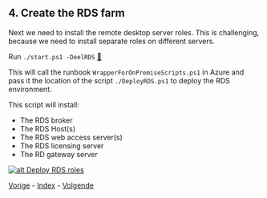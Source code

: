 ## 4. Create the RDS farm

Next we need to install the remote desktop server roles. This is challenging, because we need to install separate roles on different servers.

Run `./start.ps1 -DeelRDS` [:memo:](../scripts/DeployRDS.ps1)

This will call the runbook `WrapperForOnPremiseScripts.ps1` in Azure and pass it the location of the script `./DeployRDS.ps1` to deploy the RDS environment. 

This script will install:

- The RDS broker
- The RDS Host(s)
- The RDS web access server(s)
- The RDS licensing server
- The RD gateway server
  
[![alt Deploy RDS roles](https://i.ytimg.com/vi/lhteHNb5iQI/sddefault.jpg)](https://youtu.be/lhteHNb5iQI)

[Vorige](./3.RequestCertificateForTheEnvironment.md) - [Index](./index.md) - [Volgende](./5.PublishTheRDSAppllications.md)